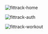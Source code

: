 ![fittrack-home](https://github.com/user-attachments/assets/21006a74-53fd-4c27-8158-e8f81cc2d5ed)

![fittrack-auth](https://github.com/user-attachments/assets/6f868c92-cf48-444a-a020-04f1ceb5fc30)

![fittrack-workout](https://github.com/user-attachments/assets/d774e99a-6aa3-45e4-8cb3-b38ec9c23278)
